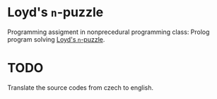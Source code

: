 # Loyd's `n`-puzzle
Programming assigment in nonprecedural programming class: Prolog program solving [Loyd's `n`-puzzle](https://en.wikipedia.org/wiki/15_puzzle).

# TODO
Translate the source codes from czech to english.
